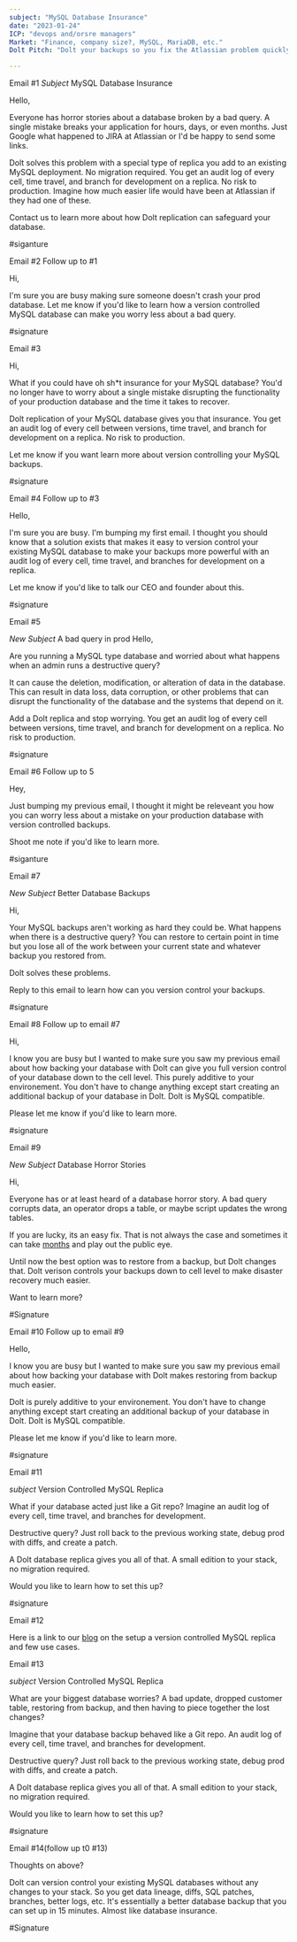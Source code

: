 ```yaml
---
subject: "MySQL Database Insurance"
date: "2023-01-24"
ICP: "devops and/orsre managers"
Market: "Finance, company size?, MySQL, MariaDB, etc."
Dolt Pitch: "Dolt your backups so you fix the Atlassian problem quickly. Minutes, not days/months"

---
```



Email #1
*Subject* MySQL Database Insurance

Hello,

Everyone has horror stories about a database broken by a bad query. A single mistake breaks your application for hours, days, or even months. Just Google what happened to JIRA at Atlassian or I'd be happy to send some links.

Dolt solves this problem with a special type of replica you add to an existing MySQL deployment. No migration required. You get an audit log of every cell, time travel, and branch for development on a replica. No risk to production. Imagine how much easier life would have been at Atlassian if they had one of these.

Contact us to learn more about how Dolt replication can safeguard your database.

#siganture

Email #2
Follow up to #1

Hi,

I'm sure you are busy making sure someone doesn't crash your prod database. Let me know if you'd like to learn how a version controlled MySQL database can make you worry less about a bad query.

#signature

Email #3

Hi,

What if you could have oh sh*t insurance for your MySQL database? You'd no longer have to worry about a single mistake disrupting the functionality of your production database and the time it takes to recover.

Dolt replication of your MySQL database gives you that insurance. You get an audit log of every cell between versions, time travel, and branch for development on a replica. No risk to production.

Let me know if you want learn more about version controlling your MySQL backups.

#signature

Email #4
Follow up to #3

Hello,

I'm sure you are busy. I'm bumping my first email. I thought you should know that a solution exists that makes it easy to version control your existing MySQL database to make your backups more powerful with an audit log of every cell, time travel, and branches for development on a replica.

 Let me know if you'd like to talk our CEO and founder about this. 

#signature 

Email #5

*New Subject* A bad query in prod
Hello,

Are you running a MySQL type database and worried about what happens when an admin runs a destructive query?

It can cause the deletion, modification, or alteration of data in the database. This can result in data loss, data corruption, or other problems that can disrupt the functionality of the database and the systems that depend on it.

Add a Dolt replica and stop worrying. You get an audit log of every cell between versions, time travel, and branch for development on a replica. No risk to production.

#signature

Email #6
Follow up to 5

Hey,

Just bumping my previous email, I thought it might be releveant you how you can worry less about a mistake on your production database with version controlled backups. 

Shoot me note if you'd like to learn more.

#siganture

Email #7

*New Subject*  Better Database Backups

Hi,

Your MySQL backups aren't working as hard they could be. What happens when there is a destructive query? You can restore to certain point in time but you lose all of the work between your current state and whatever backup you restored from. 

Dolt solves these problems.

Reply to this email to learn how can you version control your backups.

#signature

Email #8
Follow up to email #7

Hi,

I know you are busy but I wanted to make sure you saw my previous email about how backing your database with Dolt can give you full version control of your database down to the cell level. This purely additive to your environement. You don't have to change anything except start creating an additional backup of your database in Dolt. Dolt is MySQL compatible. 

Please let me know if you'd like to learn more.

#signature

Email #9

*New Subject* Database Horror Stories

Hi,

Everyone has or at least heard of a database horror story. A bad query corrupts data, an operator drops a table, or maybe script updates the wrong tables. 

If you are lucky, its an easy fix. That is not always the case and sometimes it can take [months](https://www.dolthub.com/blog/2022-04-14-atlassian-outage-prevention/) and play out the public eye.

Until now the best option was to restore from a backup, but Dolt changes that. Dolt verison controls your backups down to cell level to make disaster recovery  much easier.

Want to learn more?

#Signature

Email #10
Follow up to email #9

Hello,

I know you are busy but I wanted to make sure you saw my previous email about how backing your database with Dolt makes restoring from backup much easier.

Dolt is purely additive to your environement. You don't have to change anything except start creating an additional backup of your database in Dolt. Dolt is MySQL compatible. 

Please let me know if you'd like to learn more.

#signature

Email #11

*subject* Version Controlled MySQL Replica

What if your database acted just like a Git repo? Imagine an audit log of every cell, time travel, and branches for development.

Destructive query? Just roll back to the previous working state, debug prod with diffs, and create a patch. 

A Dolt database replica gives you all of that. A small edition to your stack, no migration required.

Would you like to learn how to set this up? 

#signature

Email #12

Here is a link to our [blog](https://www.dolthub.com/blog/2023-03-15-getting-started-versioned-mysql-replica/) on the setup a version controlled MySQL replica and few use cases. 

Email #13

*subject* Version Controlled MySQL Replica

What are your biggest database worries? A bad update, dropped customer table, restoring from backup, and then having to piece together the lost changes? 

Imagine that your database backup behaved like a Git repo. An audit log of every cell, time travel, and branches for development.

Destructive query? Just roll back to the previous working state, debug prod with diffs, and create a patch. 

A Dolt database replica gives you all of that. A small edition to your stack, no migration required.

Would you like to learn how to set this up?

#signature

Email #14(follow up t0 #13)

Thoughts on above?

Dolt can version control your existing MySQL databases without any changes to your stack. So you get data lineage, diffs, SQL patches, branches, better logs, etc. It's essentially a better database backup that you can set up in 15 minutes. Almost like database insurance. 

#Signature
